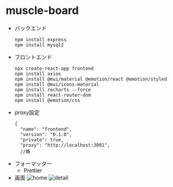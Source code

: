# muscle-board
- バックエンド
  ```shell
  npm install express
  npm install mysql2
  ```
- フロントエンド
  ```shell
  npx create-react-app frontend
  npm install axios
  npm install @mui/material @emotion/react @emotion/styled
  npm install @mui/icons-material
  npm install recharts --force
  npm install react-router-dom
  npm install @emotion/css
  ```
- proxy設定
  ```package
  {
    "name": "frontend",
    "version": "0.1.0",
    "private": true,
    "proxy": "http://localhost:3001",
    //略
  ```
- フォーマッター
  - Prettier
- 画面
![home](https://user-images.githubusercontent.com/23553796/177038869-1d51481d-37ed-4532-98b0-8979496450f6.png)
![detail](https://user-images.githubusercontent.com/23553796/177038873-2f5954a1-01fa-4789-abb8-74ab89445600.png)
